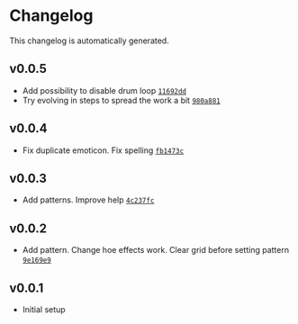 # Changelog

This changelog is automatically generated.

## v0.0.5

- Add possibility to disable drum loop [`11692dd`](../../commit/11692dd9f03581bb6773a8df314d3780964d1a3f)
- Try evolving in steps to spread the work a bit [`980a881`](../../commit/980a88190e7adab9df67fc84d734a50a3b069663)

## v0.0.4

- Fix duplicate emoticon. Fix spelling [`fb1473c`](../../commit/fb1473c72d3977eaa7748f5071f473d5acc6009d)

## v0.0.3

- Add patterns. Improve help [`4c237fc`](../../commit/4c237fca5dcb4b3820b5bbd563b781da587741f5)

## v0.0.2

- Add pattern. Change hoe effects work. Clear grid before setting pattern [`9e169e9`](../../commit/9e169e904e0bac21adc6aea2c2868a05595d2763)

## v0.0.1

- Initial setup
